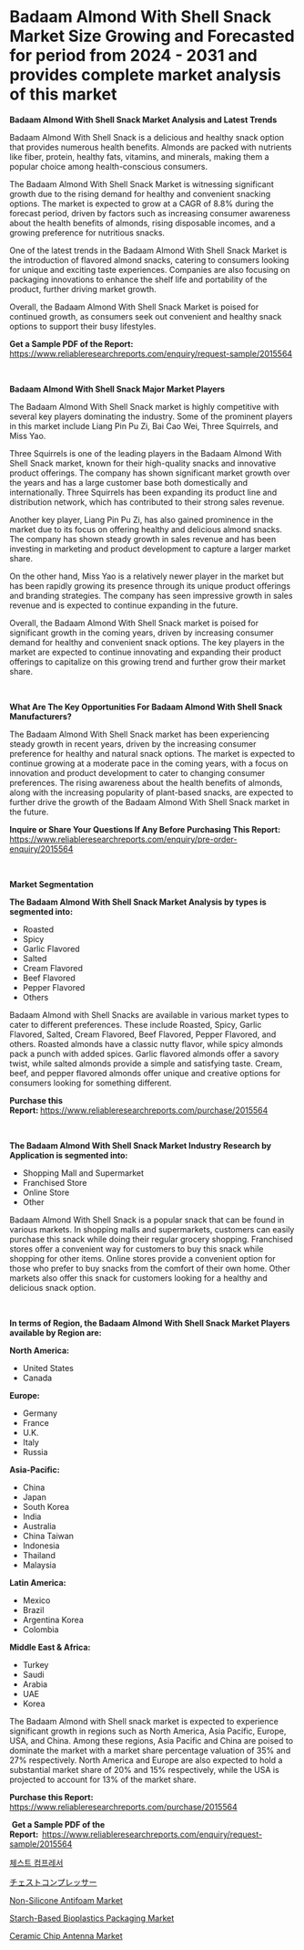 <p><h1>Badaam Almond With Shell Snack Market Size Growing and Forecasted for period from 2024 - 2031 and provides complete market analysis of this market</h1></p><p><strong>Badaam Almond With Shell Snack Market Analysis and Latest Trends</strong></p>
<p><p>Badaam Almond With Shell Snack is a delicious and healthy snack option that provides numerous health benefits. Almonds are packed with nutrients like fiber, protein, healthy fats, vitamins, and minerals, making them a popular choice among health-conscious consumers.</p><p>The Badaam Almond With Shell Snack Market is witnessing significant growth due to the rising demand for healthy and convenient snacking options. The market is expected to grow at a CAGR of 8.8% during the forecast period, driven by factors such as increasing consumer awareness about the health benefits of almonds, rising disposable incomes, and a growing preference for nutritious snacks.</p><p>One of the latest trends in the Badaam Almond With Shell Snack Market is the introduction of flavored almond snacks, catering to consumers looking for unique and exciting taste experiences. Companies are also focusing on packaging innovations to enhance the shelf life and portability of the product, further driving market growth.</p><p>Overall, the Badaam Almond With Shell Snack Market is poised for continued growth, as consumers seek out convenient and healthy snack options to support their busy lifestyles.</p></p>
<p><strong>Get a Sample PDF of the Report:&nbsp;</strong> <a href="https://www.reliableresearchreports.com/enquiry/request-sample/2015564">https://www.reliableresearchreports.com/enquiry/request-sample/2015564</a></p>
<p>&nbsp;</p>
<p><strong>Badaam Almond With Shell Snack Major Market Players</strong></p>
<p><p>The Badaam Almond With Shell Snack market is highly competitive with several key players dominating the industry. Some of the prominent players in this market include Liang Pin Pu Zi, Bai Cao Wei, Three Squirrels, and Miss Yao. </p><p>Three Squirrels is one of the leading players in the Badaam Almond With Shell Snack market, known for their high-quality snacks and innovative product offerings. The company has shown significant market growth over the years and has a large customer base both domestically and internationally. Three Squirrels has been expanding its product line and distribution network, which has contributed to their strong sales revenue.</p><p>Another key player, Liang Pin Pu Zi, has also gained prominence in the market due to its focus on offering healthy and delicious almond snacks. The company has shown steady growth in sales revenue and has been investing in marketing and product development to capture a larger market share.</p><p>On the other hand, Miss Yao is a relatively newer player in the market but has been rapidly growing its presence through its unique product offerings and branding strategies. The company has seen impressive growth in sales revenue and is expected to continue expanding in the future.</p><p>Overall, the Badaam Almond With Shell Snack market is poised for significant growth in the coming years, driven by increasing consumer demand for healthy and convenient snack options. The key players in the market are expected to continue innovating and expanding their product offerings to capitalize on this growing trend and further grow their market share.</p></p>
<p>&nbsp;</p>
<p><strong>What Are The Key Opportunities For Badaam Almond With Shell Snack Manufacturers?</strong></p>
<p><p>The Badaam Almond With Shell Snack market has been experiencing steady growth in recent years, driven by the increasing consumer preference for healthy and natural snack options. The market is expected to continue growing at a moderate pace in the coming years, with a focus on innovation and product development to cater to changing consumer preferences. The rising awareness about the health benefits of almonds, along with the increasing popularity of plant-based snacks, are expected to further drive the growth of the Badaam Almond With Shell Snack market in the future.</p></p>
<p><strong>Inquire or Share Your Questions If Any Before Purchasing This Report:</strong> <a href="https://www.reliableresearchreports.com/enquiry/pre-order-enquiry/2015564">https://www.reliableresearchreports.com/enquiry/pre-order-enquiry/2015564</a></p>
<p>&nbsp;</p>
<p><strong>Market Segmentation</strong></p>
<p><strong>The Badaam Almond With Shell Snack Market Analysis by types is segmented into:</strong></p>
<p><ul><li>Roasted</li><li>Spicy</li><li>Garlic Flavored</li><li>Salted</li><li>Cream Flavored</li><li>Beef Flavored</li><li>Pepper Flavored</li><li>Others</li></ul></p>
<p><p>Badaam Almond with Shell Snacks are available in various market types to cater to different preferences. These include Roasted, Spicy, Garlic Flavored, Salted, Cream Flavored, Beef Flavored, Pepper Flavored, and others. Roasted almonds have a classic nutty flavor, while spicy almonds pack a punch with added spices. Garlic flavored almonds offer a savory twist, while salted almonds provide a simple and satisfying taste. Cream, beef, and pepper flavored almonds offer unique and creative options for consumers looking for something different.</p></p>
<p><strong>Purchase this Report:&nbsp;</strong><a href="https://www.reliableresearchreports.com/purchase/2015564">https://www.reliableresearchreports.com/purchase/2015564</a></p>
<p>&nbsp;</p>
<p><strong>The Badaam Almond With Shell Snack Market Industry Research by Application is segmented into:</strong></p>
<p><ul><li>Shopping Mall and Supermarket</li><li>Franchised Store</li><li>Online Store</li><li>Other</li></ul></p>
<p><p>Badaam Almond With Shell Snack is a popular snack that can be found in various markets. In shopping malls and supermarkets, customers can easily purchase this snack while doing their regular grocery shopping. Franchised stores offer a convenient way for customers to buy this snack while shopping for other items. Online stores provide a convenient option for those who prefer to buy snacks from the comfort of their own home. Other markets also offer this snack for customers looking for a healthy and delicious snack option.</p></p>
<p>&nbsp;</p>
<p><strong>In terms of Region, the Badaam Almond With Shell Snack Market Players available by Region are:</strong></p>
<p>
    <p> <strong> North America: </strong>
        <ul>
            <li>United States</li>
            <li>Canada</li>
        </ul>
        </p> 
    <p> <strong> Europe: </strong>
        <ul>
            <li>Germany</li>
            <li>France</li>
            <li>U.K.</li>
            <li>Italy</li>
            <li>Russia</li>
        </ul>
        </p> 
    <p> <strong> Asia-Pacific: </strong>
        <ul>
            <li>China</li>
            <li>Japan</li>
            <li>South Korea</li>
            <li>India</li>
            <li>Australia</li>
            <li>China Taiwan</li>
            <li>Indonesia</li>
            <li>Thailand</li>
            <li>Malaysia</li>
        </ul>
        </p> 
    <p> <strong> Latin America: </strong>
        <ul>
            <li>Mexico</li>
            <li>Brazil</li>
            <li>Argentina Korea</li>
            <li>Colombia</li>
        </ul>
        </p> 
    <p> <strong> Middle East & Africa: </strong>
        <ul>
            <li>Turkey</li>
            <li>Saudi</li>
            <li>Arabia</li>
            <li>UAE</li>
            <li>Korea</li>
        </ul>
    </p>
    </p>
<p><p>The Badaam Almond with Shell snack market is expected to experience significant growth in regions such as North America, Asia Pacific, Europe, USA, and China. Among these regions, Asia Pacific and China are poised to dominate the market with a market share percentage valuation of 35% and 27% respectively. North America and Europe are also expected to hold a substantial market share of 20% and 15% respectively, while the USA is projected to account for 13% of the market share.</p></p>
<p><strong>Purchase this Report: </strong><a href="https://www.reliableresearchreports.com/purchase/2015564">https://www.reliableresearchreports.com/purchase/2015564</a></p>
<p>&nbsp;<strong>Get a Sample PDF of the Report:&nbsp;&nbsp;</strong><a href="https://www.reliableresearchreports.com/enquiry/request-sample/2015564">https://www.reliableresearchreports.com/enquiry/request-sample/2015564</a></p>
<p><strong></strong></p>
<p><p><a href="https://github.com/khytkeqagplkzqvh/Market-Research-Report-List-1/blob/main/2265742185859.md">체스트 컴프레서</a></p><p><a href="https://github.com/bucuel854722/Market-Research-Report-List-1/blob/main/8609070185864.md">チェストコンプレッサー</a></p><p><a href="https://issuu.com/reportprime-2/docs/non-silicone-antifoam-market-size-2030.pptx">Non-Silicone Antifoam Market</a></p><p><a href="https://invited-way-688.notion.site/Starch-Based-Bioplastics-Packaging-Market-Size-Market-Share-and-Global-Market-Analysis-Report-2024-4163d98992204a48b86526d579275840">Starch-Based Bioplastics Packaging Market</a></p><p><a href="https://github.com/fiixsa/Market-Research-Report-List-1/blob/main/ceramic-chip-antenna-market.md">Ceramic Chip Antenna Market</a></p></p>